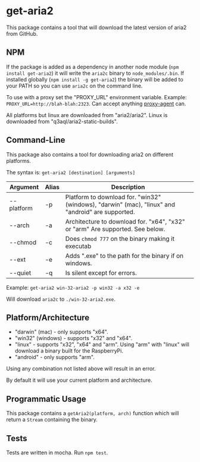 # get-aria2

This package contains a tool that will download the latest version of aria2 from GitHub.

## NPM

If the package is added as a dependency in another node module (`npm install get-aria2`) it will write the `aria2c` binary to `node_modules/.bin`. If installed globally (`npm install -g get-aria2`) the binary will be added to your PATH so you can use `aria2c` on the command line.

To use with a proxy set the "PROXY_URL" environment variable. Example: `PROXY_URL=http://blah-blah:2323`. Can accept anything [proxy-agent](https://bit.ly/2Qz8vSj) can.

All platforms but linux are downloaded from "aria2/aria2".
Linux is downloaded from "q3aql/aria2-static-builds".

## Command-Line

This package also contains a tool for downloading aria2 on different platforms. 

The syntax is: `get-aria2 [destination] [arguments]`

| Argument   | Alias | Description                                                                                       |
|------------|-------|---------------------------------------------------------------------------------------------------|
| --platform | -p    | Platform to download for. "win32" (windows), "darwin" (mac), "linux" and "android" are supported. |
| --arch     | -a    | Architecture to download for. "x64", "x32" or "arm" Are supported. See below.                     |
| --chmod    | -c    | Does `chmod 777` on the binary making it executab                                                 |
| --ext      | -e    | Adds ".exe" to the path for the binary if on windows.                                             |
| --quiet    | -q    | Is silent except for errors.                                                                      |

Example: `get-aria2 win-32-aria2 -p win32 -a x32 -e`

Will download `aria2c` to `./win-32-aria2.exe`.

## Platform/Architecture

* "darwin" (mac) - only supports "x64".
* "win32" (windows) - supports "x32" and "x64".
* "linux" - supports "x32", "x64" and "arm". Using "arm" with "linux" will download a binary built for the RaspberryPi.
* "android" - only supports "arm".

Using any combination not listed above will result in an error.

By default it will use your current platform and architecture.

## Programmatic Usage

This package contains a `getAria2(platform, arch)` function which will return a `Stream` containing the binary.

## Tests

Tests are written in mocha. Run `npm test`.